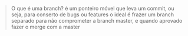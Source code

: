 > O que é uma branch? é um ponteiro móvel que leva um commit, ou seja, para conserto de bugs ou features o ideal é frazer um branch separado para não comprometer a branch master, e quando aprovado fazer o merge com a master